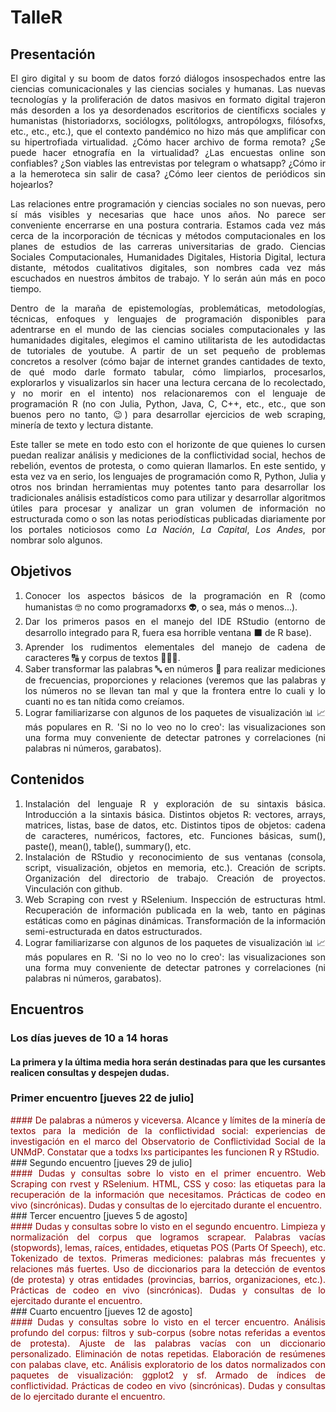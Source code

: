 # TalleR

## Presentación

<p align="justify">
El giro digital y su boom de datos forzó diálogos insospechados entre las ciencias comunicacionales y las ciencias sociales y humanas. Las nuevas tecnologías y la proliferación de datos masivos en formato digital trajeron más desorden a los ya desordenados escritorios de científicxs sociales y humanistas (historiadorxs, sociólogxs, politólogxs, antropólogxs, filósofxs, etc., etc., etc.), que el contexto pandémico no hizo más que amplificar con su hipertrofiada virtualidad. ¿Cómo hacer archivo de forma remota? ¿Se puede hacer etnografía en la virtualidad? ¿Las encuestas online son confiables? ¿Son viables las entrevistas por telegram o whatsapp? ¿Cómo ir a la hemeroteca sin salir de casa? ¿Cómo leer cientos de periódicos sin hojearlos?
</p>

<p align="justify">Las relaciones entre programación y ciencias sociales no son nuevas, pero sí más visibles y necesarias que hace unos años. No parece ser conveniente encerrarse en una postura contraria. Estamos cada vez más cerca de la incorporación de técnicas y métodos computacionales en los planes de estudios de las carreras universitarias de grado. Ciencias Sociales Computacionales, Humanidades Digitales, Historia Digital, lectura distante, métodos cualitativos digitales, son nombres cada vez más escuchados en nuestros ámbitos de trabajo. Y lo serán aún más en poco tiempo.
</p>

<p align="justify">
Dentro de la maraña de epistemologías, problemáticas, metodologías, técnicas, enfoques y lenguajes de programación disponibles para adentrarse en el mundo de las ciencias sociales computacionales y las humanidades digitales, elegimos el camino utilitarista de les autodidactas de tutoriales de youtube. A partir de un set pequeño de problemas concretos a resolver (cómo bajar de internet grandes cantidades de texto, de qué modo darle formato tabular, cómo limpiarlos, procesarlos, explorarlos y visualizarlos sin hacer una lectura cercana de lo recolectado, y no morir en el intento) nos relacionaremos con el lenguaje de programación R (no con Julia, Python, Java, C, C++, etc., etc., que son buenos pero no tanto, 😉) para desarrollar ejercicios de web scraping, minería de texto y lectura distante.
</p>

<p align="justify">
Este taller se mete en todo esto con el horizonte de que quienes lo cursen puedan realizar análisis y mediciones de la conflictividad social, hechos de rebelión, eventos de protesta, o como quieran llamarlos. En este sentido, y esta vez va en serio, los lenguajes de programación como R, Python, Julia y otros nos brindan herramientas muy potentes tanto para desarrollar los tradicionales análisis estadísticos como para utilizar y desarrollar algoritmos útiles para procesar y analizar un gran volumen de información no estructurada como o son las notas periodísticas publicadas diariamente por los portales noticiosos como <em>La Nación</em>, <em>La Capital</em>, <em>Los Andes</em>, por nombrar solo algunos.
</p>

## Objetivos
<div align="justify">
<ol>
<li>Conocer los aspectos básicos de la programación en R (como humanistas 🤓 no como programadorxs 👽, o sea, más o menos...).</li>
<li>Dar los primeros pasos en el manejo del IDE RStudio (entorno de desarrollo integrado para R, fuera esa horrible ventana ⬛ de R base).</li>
<li>Aprender los rudimentos elementales del manejo de cadena de caracteres 🔠 y corpus de textos 📃📑📜.</li>
<li>Saber transformar las palabras 🔤 en números 🔢 para realizar mediciones de frecuencias, proporciones y relaciones (veremos que las palabras y los números no se llevan tan mal y que la frontera entre lo cuali y lo cuanti no es tan nítida como creíamos.</li>
<li>Lograr familiarizarse con algunos de los paquetes de visualización 📊 📈 más populares en R. 'Si no lo veo no lo creo': las visualizaciones son una forma muy conveniente de detectar patrones y correlaciones (ni palabras ni números, garabatos).</li>
</ol>
</div>

## Contenidos

<div align="justify">
<ol>
<li>Instalación del lenguaje R y exploración de su sintaxis básica. Introducción a la sintaxis básica. Distintos objetos R: vectores, arrays, matrices, listas, base de datos, etc. Distintos tipos de objetos: cadena de caracteres, numéricos, factores, etc. Funciones básicas, sum(), paste(), mean(), table(), summary(), etc.</li>
<li>Instalación de RStudio y reconocimiento de sus ventanas (consola, script, visualización, objetos en memoria, etc.). Creación de scripts. Organización del directorio de trabajo. Creación de proyectos. Vinculación con github.</li>
<li>Web Scraping con rvest y RSelenium. Inspección de estructuras html. Recuperación de información publicada en la web, tanto en páginas estáticas como en páginas dinámicas. Transformación de la información semi-estructurada en datos estructurados.</li>
<li>Lograr familiarizarse con algunos de los paquetes de visualización 📊 📈 más populares en R. 'Si no lo veo no lo creo': las visualizaciones son una forma muy conveniente de detectar patrones y correlaciones (ni palabras ni números, garabatos).</li>
</ol>
</div>

## Encuentros 

### Los días jueves de 10 a 14 horas

<div align="justify">

#### La primera y la última media hora serán destinadas para que les cursantes realicen consultas y despejen dudas.

### Primer encuentro [jueves 22 de julio]
<div style="color:darkred">
#### De palabras a números y viceversa. Alcance y límites de la minería de textos para la medición de la conflictividad social: experiencias de investigación en el marco del Observatorio de Conflictividad Social de la UNMdP. Constatar que a todxs lxs participantes les funcionen R y RStudio. 
</div>
### Segundo encuentro [jueves 29 de julio]
<div style="color:darkred">
#### Dudas y consultas sobre lo visto en el primer encuentro. Web Scraping con rvest y RSelenium. HTML, CSS y coso: las etiquetas para la recuperación de la información que necesitamos.  Prácticas de codeo en vivo (sincrónicas). Dudas y consultas de lo ejercitado durante el encuentro. 
</div>
### Tercer encuentro [jueves 5 de agosto]
<div style="color:darkred">
#### Dudas y consultas sobre lo visto en el segundo encuentro. Limpieza y normalización del corpus que logramos scrapear. Palabras vacías (stopwords), lemas, raíces, entidades, etiquetas POS (Parts Of Speech), etc. Tokenizado de textos. Primeras mediciones: palabras más frecuentes y relaciones más fuertes. Uso de diccionarios para la detección de eventos (de protesta) y otras entidades (provincias, barrios, organizaciones, etc.). Prácticas de codeo en vivo (sincrónicas). Dudas y consultas de lo ejercitado durante el encuentro.
</div>
### Cuarto encuentro [jueves 12 de agosto]
<div style="color:darkred">
#### Dudas y consultas sobre lo visto en el tercer encuentro. Análisis profundo del corpus: filtros y sub-corpus (sobre notas referidas a eventos de protesta). Ajuste de las palabras vacías con un diccionario personalizado. Eliminación de notas repetidas. Elaboración de resúmenes con palabas clave, etc. Análisis exploratorio de los datos normalizados con paquetes de visualización: ggplot2 y sf. Armado de índices de conflictividad. Prácticas de codeo en vivo (sincrónicas). Dudas y consultas de lo ejercitado durante el encuentro.
</div>

</div>
